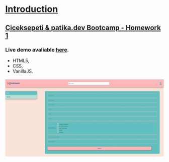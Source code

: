 # <u>Introduction</u>

## <u>Çiceksepeti & patika.dev Bootcamp - Homework 1</u>

### Live demo avaliable [here](https://ebubekirrzgr.github.io/CicekSepeti-Patika.dev-Bootcamp-HomeWork-1/).

- HTML5, 
- CSS, 
- VanillaJS.

![proje](https://raw.githubusercontent.com/125-Ciceksepeti-React-Bootcamp/odev-1-ebubekirrzgr/main/img/proje.gif?token=AGC433JAYXZRUFVHRGRHPCDBIPEBY)
